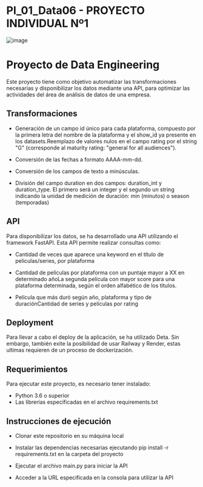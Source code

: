# PI_01_Data06 - PROYECTO INDIVIDUAL Nº1

![image](https://user-images.githubusercontent.com/43472426/213601305-9b7e29de-4454-46cf-97b4-85fe8d0a207b.png)

# Proyecto de Data Engineering

Este proyecto tiene como objetivo automatizar las transformaciones necesarias y disponibilizar los datos mediante una API, para optimizar las actividades del área de análisis de datos de una empresa.

## Transformaciones

* Generación de un campo id único para cada plataforma, compuesto por la primera letra del nombre de la plataforma y el show_id ya presente en los datasets.Reemplazo de valores nulos en el campo rating por el string "G" (corresponde al maturity rating: "general for all audiences").

* Conversión de las fechas a formato AAAA-mm-dd.

* Conversión de los campos de texto a minúsculas.

* División del campo duration en dos campos: duration_int y duration_type. El primero será un integer y el segundo un string indicando la unidad de medición de duración: min (minutos) o season (temporadas)

## API

Para disponibilizar los datos, se ha desarrollado una API utilizando el framework FastAPI. 
Esta API permite realizar consultas como:

* Cantidad de veces que aparece una keyword en el título de peliculas/series, por plataforma

* Cantidad de películas por plataforma con un puntaje mayor a XX en determinado añoLa segunda película con mayor score para una plataforma determinada, según el orden alfabético de los títulos.

* Película que más duró según año, plataforma y tipo de duraciónCantidad de series y películas por rating

## Deployment

Para llevar a cabo el deploy de la aplicación, se ha utilizado Deta. Sin embargo, también exite la posibilidad de usar Railway y Render, estas ultimas requieren de un proceso de dockerización.

## Requerimientos

Para ejecutar este proyecto, es necesario tener instalado:

* Python 3.6 o superior
* Las librerías especificadas en el archivo requirements.txt

## Instrucciones de ejecución

* Clonar este repositorio en su máquina local

* Instalar las dependencias necesarias ejecutando pip install -r requirements.txt en la carpeta del proyecto

* Ejecutar el archivo main.py para iniciar la API

* Acceder a la URL especificada en la consola para utilizar la API





